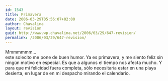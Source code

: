 ```yaml
---
id: 1543
title: Primavera
date: 2006-03-29T05:56:07+02:00
author: Chavalina
layout: revision
guid: http://www.wp.chavalina.net/2006/03/29/647-revision/
permalink: /2006/03/29/647-revision/
---
```

Mmmmmmm…  
este solecito me pone de buen humor. Ya es primavera, y me siento feliz sin ningún motivo en especial. Es que a algunos el tiempo nos afecta mucho. Y para que mi felicidad fuera completa, sólo necesitaría estar en una playa desierta, en lugar de en mi despacho mirando el calendario.